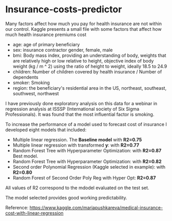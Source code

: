 # Insurance-costs-predictor

Many factors affect how much you pay for health insurance are not within our control. Kaggle presents a small file with some factors that affect how much health insurance premiums cost

- age: age of primary beneficiary
- sex: insurance contractor gender, female, male
- bmi: Body mass index, providing an understanding of body, weights that are relatively high or low relative to height, objective index of body weight (kg / m ^ 2) using the ratio of height to weight, ideally 18.5 to 24.9
- children: Number of children covered by health insurance / Number of dependents
- smoker: Smoking
- region: the beneficiary's residential area in the US, northeast, southeast, southwest, northwest

I have previously done exploratory analysis on this data for a webinar in regression analysis at ISSSP (International society of Six Sigma Professionals). It was found that the most influential factor is smoking.

To increase the performance of a model used to forecast cost of insurance I developed eight models that included:

- Multiple linear regression. The **Baseline model** with **R2=0.75**
- Multiple linear regression with transformed **y**: with **R2=0.77**
- Random Forest Tree with Hyperparameter Optimization: with **R2=0.87** Best model.
- Random Forest Tree with Hyperparameter Optimization: with **R2=0.82**
- Second order Polynomial Regression (Kaggle selected in example): with **R2=0.80**
- Random Forest of Second Order Poly Reg with Hyper Opt: **R2=0.87**

All values of R2 correspond to the mdodel evaluated on the test set. 

The model selected provides good working predictability.

Reference: https://www.kaggle.com/mariapushkareva/medical-insurance-cost-with-linear-regression
